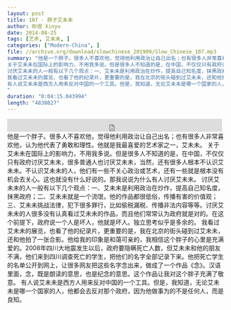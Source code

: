 ```yaml
---
layout: post
title: 107 - 胖子艾未未
author: 昕煜 Xinyu
date: 2014-08-25
tags: [艺术, 艾未未, ]
categories: ["Modern-China", ]
file: //archive.org/download/slowchinese_201909/Slow_Chinese_107.mp3
summary: "他是一个胖子。很多人不喜欢他，觉得他利用政治让自己出名；也有很多人非常喜欢他，认为他代表了勇敢和理性。他就是我最喜爱的艺术家之一，艾未未。
关于艾未未在国际上的影响力，不用我多说。但是很多人不知道的是，在中国，不仅仅只有政府讨厌艾未未，很多普通人也讨厌艾未未，当然，还有很多人根本不认识艾未未。不认识艾未未的人，他们有一些不关心政治或艺术，还有一些就是根本没有机会去关心。这也就没有什么好说的。那我说说为什么有人讨厌艾未未。
讨厌艾未未的人一般有以下几个观点：一、艾未未是利用政治在炒作，提高自己知名度，抹黑政府；二、艾未未就是一个流氓，他的作品都很低俗，传播有害的价值观；三、艾未未挑战法律，犯下很多罪行，比如偷税漏税、传播非法内容等等。讨厌艾未未的人很多没有认真看过艾未未的作品，而且他们常常认为政府就是对的。在这个前提下，政府说一个人是坏人，他就是坏人。独立思考似乎是多余的。
我看过艾未未的展览，也看了他的纪录片，更重要的是，我在北京的街头碰到过艾未未，还和他拍了一张合影。他给我的印象是和蔼可亲的，我相信这个胖子的心里是充满爱的。2008年四川大地震发生以后，政府要隐瞒死亡人数，但艾未未和他的朋友不满，他们来到四川调查死亡的学生，把他们的名字全部记录下来。他把死亡学生的名单公开到网上，让很多网友把这些名字念出来，做成了一个作品《念》。汉语里面，念，既是朗读的意思，也是纪念的意思。这个作品让我对这个胖子充满了敬意。
有人说艾未未是西方人用来反对中国的一个工具。但是，我知道，无论艾未未是哪一个国家的人，他都会去反对那个政府，因为他做事为的不是任何人，而是良知。
"
duration: "0:04:15.043994"
length: "4830827"
---
```


<iframe src="https://archive.org/embed/slowchinese_201909/Slow_Chinese_107.mp3" width="500" height="30" frameborder="0" webkitallowfullscreen="true" mozallowfullscreen="true" allowfullscreen></iframe>
他是一个胖子。很多人不喜欢他，觉得他利用政治让自己出名；也有很多人非常喜欢他，认为他代表了勇敢和理性。他就是我最喜爱的艺术家之一，艾未未。
关于艾未未在国际上的影响力，不用我多说。但是很多人不知道的是，在中国，不仅仅只有政府讨厌艾未未，很多普通人也讨厌艾未未，当然，还有很多人根本不认识艾未未。不认识艾未未的人，他们有一些不关心政治或艺术，还有一些就是根本没有机会去关心。这也就没有什么好说的。那我说说为什么有人讨厌艾未未。
讨厌艾未未的人一般有以下几个观点：一、艾未未是利用政治在炒作，提高自己知名度，抹黑政府；二、艾未未就是一个流氓，他的作品都很低俗，传播有害的价值观；三、艾未未挑战法律，犯下很多罪行，比如偷税漏税、传播非法内容等等。讨厌艾未未的人很多没有认真看过艾未未的作品，而且他们常常认为政府就是对的。在这个前提下，政府说一个人是坏人，他就是坏人。独立思考似乎是多余的。
我看过艾未未的展览，也看了他的纪录片，更重要的是，我在北京的街头碰到过艾未未，还和他拍了一张合影。他给我的印象是和蔼可亲的，我相信这个胖子的心里是充满爱的。2008年四川大地震发生以后，政府要隐瞒死亡人数，但艾未未和他的朋友不满，他们来到四川调查死亡的学生，把他们的名字全部记录下来。他把死亡学生的名单公开到网上，让很多网友把这些名字念出来，做成了一个作品《念》。汉语里面，念，既是朗读的意思，也是纪念的意思。这个作品让我对这个胖子充满了敬意。
有人说艾未未是西方人用来反对中国的一个工具。但是，我知道，无论艾未未是哪一个国家的人，他都会去反对那个政府，因为他做事为的不是任何人，而是良知。
